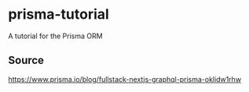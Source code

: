 # prisma-tutorial

A tutorial for the Prisma ORM

## Source

https://www.prisma.io/blog/fullstack-nextjs-graphql-prisma-oklidw1rhw
